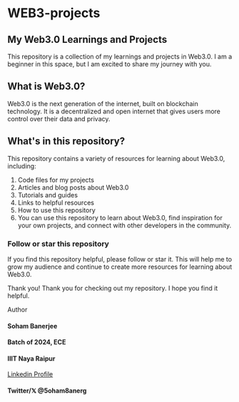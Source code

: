 # WEB3-projects

## My Web3.0 Learnings and Projects
This repository is a collection of my learnings and projects in Web3.0. I am a beginner in this space, but I am excited to share my journey with you.

## What is Web3.0?
Web3.0 is the next generation of the internet, built on blockchain technology. It is a decentralized and open internet that gives users more control over their data and privacy.

## What's in this repository?
This repository contains a variety of resources for learning about Web3.0, including:

1. Code files for my projects
2. Articles and blog posts about Web3.0
3. Tutorials and guides
4. Links to helpful resources
5. How to use this repository
6. You can use this repository to learn about Web3.0, find inspiration for your own projects, and connect with other developers in the community.

### Follow or star this repository
If you find this repository helpful, please follow or star it. This will help me to grow my audience and continue to create more resources for learning about Web3.0.

Thank you!
Thank you for checking out my repository. I hope you find it helpful.

Author
#### Soham Banerjee
#### Batch of 2024, ECE
#### IIIT Naya Raipur
[Linkedin Profile](https://www.linkedin.com/in/soham13anerjee/)
#### Twitter/𝕏  @5oham8anerg
